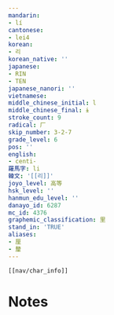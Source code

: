 ```yaml
---
mandarin:
- lí
cantonese:
- lei4
korean:
- 리
korean_native: ''
japanese:
- RIN
- TEN
japanese_nanori: ''
vietnamese:
middle_chinese_initial: l
middle_chinese_final: ɨ
stroke_count: 9
radical: 厂
skip_number: 3-2-7
grade_level: 6
pos: ''
english:
- centi-
羅馬字: li
韓文: '[[리]]'
joyo_level: 高等
hsk_level: ''
hanmun_edu_level: ''
danayo_id: 6287
mc_id: 4376
graphemic_classification: 里
stand_in: 'TRUE'
aliases:
- 厘
- 釐
---
```

```meta-bind-embed
[[nav/char_info]]
```

# Notes
